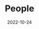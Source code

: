 ---
title: People
date: 2022-10-24

type: landing

sections:
  - block: people
    content:
      title: Biography
      # Choose which groups/teams of users to display.
      #   Edit `user_groups` in each user's profile to add them to one or more of these groups.
      user_groups:
          - Principal Investigators
          # - Researchers
          # - Grad Students
          # - Administration
          # - Visitors
          # - Alumni
      sort_by: Params.last_name
      sort_ascending: true
    design:
      show_interests: true
      show_role: true
      show_social: true

  - block: markdown
    content:
      title: Working experience
      subtitle:
      text: |
        | 2023 – present  | Visiting Lecturer, Solid State Institute & Electrical and Computer Engineering Department,   Technion - Israel Institute of Technology, Israel               |
        
        | 2018 – 2023     | Postdoc Fellow, Solid State Institute & Electrical and Computer Engineering Department, Technion - Israel Institute of Technology, Israel 
        <br>
         supervised by Prof. Ido Kaminer (Adolph Lomb Medal Recipient)  |
        
    design:
      columns: '1'


---